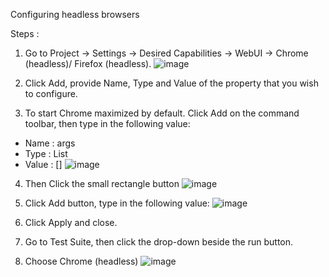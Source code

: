 Configuring headless browsers

Steps :
1. Go to Project -> Settings -> Desired Capabilities -> WebUI -> Chrome (headless)/ Firefox (headless).
![image](https://user-images.githubusercontent.com/107898121/224213620-d0e7e2ec-2afe-4447-9023-b55cb3420cda.png)

2. Click Add, provide Name, Type and Value of the property that you wish to configure.

3. To start Chrome maximized by default. Click Add on the command toolbar, then type in the following value:
* Name : args
* Type : List
* Value : []
![image](https://user-images.githubusercontent.com/107898121/224215274-4ed8b77d-8e2d-4395-8650-c310e3c8df36.png)

4. Then Click the small rectangle button
![image](https://user-images.githubusercontent.com/107898121/224215117-83db7dc5-9746-4ffc-b58d-17621f1e097d.png)

5. Click Add button, type in the following value:
![image](https://user-images.githubusercontent.com/107898121/224215425-5d590182-394f-4129-889b-07fdd8f3779c.png)

6. Click Apply and close.

7. Go to Test Suite, then click the drop-down beside the run button. 
8. Choose Chrome (headless)
![image](https://user-images.githubusercontent.com/107898121/224215749-39313e9d-64b4-4472-8820-f64f21df8a30.png)


